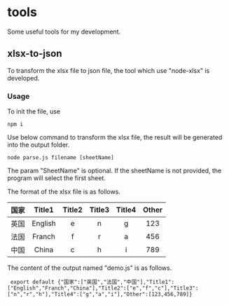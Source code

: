 # tools
Some useful tools for my development.
## xlsx-to-json

To transform the xlsx file to json file, the tool which use "node-xlsx" is developed.

### Usage

To init the file, use

 ```
 npm i
 ```
Use below command to transform the xlsx file, the result will be generated into the output folder.

```
node parse.js filename [sheetName]
```
The param "SheetName" is optional. If the sheetName is not provided, the program will select the first sheet.

The format of the xlsx file is as follows.

|国家|Title1|Title2|Title3|Title4|Other|
|:--:|:--:|:--:|:--:|:--:|:--:|
|英国|English|e|n|g|123|
|法国|Franch|f|r|a|456|
|中国|China|c|h|i|789|

The content of the output named "demo.js" is as follows.

```
 export default {"国家":["英国","法国","中国"],"Title1":["English","Franch","China"],"Title2":["e","f","c"],"Title3":["n","r","h"],"Title4":["g","a","i"],"Other":[123,456,789]}
```
